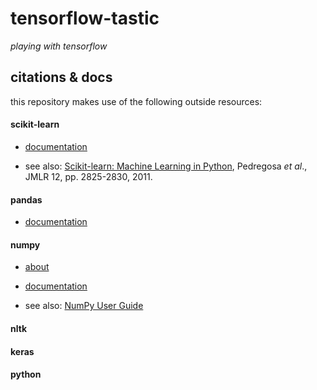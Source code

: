 # tensorflow-tastic

*playing with tensorflow*

## citations & docs

this repository makes use of the following outside resources:

#### scikit-learn

* [documentation](https://scikit-learn.org/stable/documentation.html 'https://scikit-learn.org/stable/documentation.html')

* see also: [Scikit-learn: Machine Learning in Python](http://jmlr.csail.mit.edu/papers/v12/pedregosa11a.html 'http://jmlr.csail.mit.edu/papers/v12/pedregosa11a.html'), Pedregosa *et al*., JMLR 12, pp. 2825-2830, 2011.

#### pandas

* [documentation](https://pandas.pydata.org/pandas-docs/stable/ 'https://pandas.pydata.org/pandas-docs/stable/')

#### numpy

* [about](http://www.numpy.org/ 'http://www.numpy.org/')

* [documentation](https://docs.scipy.org/doc/numpy/reference/index.html 'https://docs.scipy.org/doc/numpy/reference/index.html')

* see also: [NumPy User Guide](https://docs.scipy.org/doc/numpy/user/index.html#user 'https://docs.scipy.org/doc/numpy/user/index.html#user')

#### nltk

#### keras

#### python
